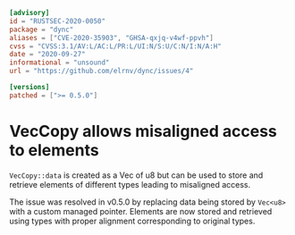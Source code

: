 ```toml
[advisory]
id = "RUSTSEC-2020-0050"
package = "dync"
aliases = ["CVE-2020-35903", "GHSA-qxjq-v4wf-ppvh"]
cvss = "CVSS:3.1/AV:L/AC:L/PR:L/UI:N/S:U/C:N/I:N/A:H"
date = "2020-09-27"
informational = "unsound"
url = "https://github.com/elrnv/dync/issues/4"

[versions]
patched = [">= 0.5.0"]
```

# VecCopy allows misaligned access to elements

`VecCopy::data` is created as a Vec of u8 but can be used to store and retrieve
elements of different types leading to misaligned access.

The issue was resolved in v0.5.0 by replacing data being stored by `Vec<u8>` with a custom managed
pointer.  Elements are now stored and retrieved using types with proper alignment corresponding to
original types.
